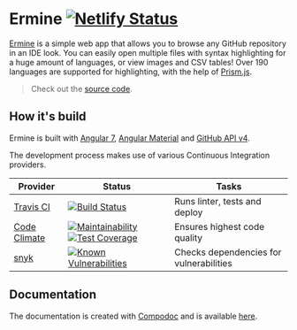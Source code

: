 # Ermine [![Netlify Status](https://api.netlify.com/api/v1/badges/f2357bcb-5919-4809-96a2-5770e88d97db/deploy-status)](https://app.netlify.com/sites/ermine/deploys)

[Ermine](https://ermine.netlify.com/) is a simple web app that allows you to browse any GitHub repository in an IDE look.
You can easily open multiple files with syntax highlighting for a huge amount of languages, or view images and CSV tables!
Over 190 languages are supported for highlighting, with the help of [Prism.js](https://prismjs.com/).

>Check out the [source code](https://ermine.netlify.com/view?url=JanMalch/ermine).

## How it's build

Ermine is built with [Angular 7](https://github.com/angular/angular), [Angular Material](https://github.com/angular/components) and [GitHub API v4](https://developer.github.com/v4/).

The development process makes use of various Continuous Integration providers.

| Provider | Status | Tasks |
|--|--|--|
| [Travis CI](https://travis-ci.org/) | [![Build Status](https://travis-ci.org/JanMalch/ermine.svg?branch=master)](https://travis-ci.org/JanMalch/ermine) | Runs linter, tests and deploy |
| [Code Climate](https://codeclimate.com/) | [![Maintainability](https://api.codeclimate.com/v1/badges/b04281b3b88c9a655db5/maintainability)](https://codeclimate.com/github/JanMalch/ermine/maintainability) [![Test Coverage](https://api.codeclimate.com/v1/badges/b04281b3b88c9a655db5/test_coverage)](https://codeclimate.com/github/JanMalch/ermine/test_coverage) | Ensures highest code quality | 
| [snyk](https://snyk.io/) | [![Known Vulnerabilities](https://snyk.io/test/github/JanMalch/ermine/badge.svg)](https://snyk.io/test/github/JanMalch/ermine) | Checks dependencies for vulnerabilities 

## Documentation

The documentation is created with [Compodoc](https://compodoc.app/) and is available [here](https://janmalch.github.io/ermine/).
